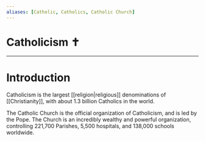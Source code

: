 ```yaml
---
aliases: [Catholic, Catholics, Catholic Church]
---
```

# Catholicism ✝️


---
# Introduction
Catholicism is the largest [[religion|religious]] denominations of [[Christianity]], with about 1.3 billion Catholics in the world. 

The Catholic Church is the official organization of Catholicism, and is led by the Pope. The Church is an incredibly wealthy and powerful organization, controlling 221,700 Parishes, 5,500 hospitals, and 138,000 schools worldwide. 

